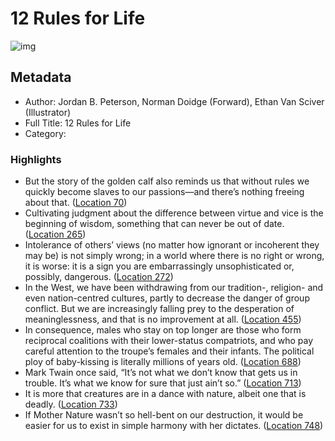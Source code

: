 # 12 Rules for Life

![img](https://images-na.ssl-images-amazon.com/images/I/41xrGjLlM0L._SL200_.jpg)

## Metadata

- Author: Jordan B. Peterson, Norman Doidge (Forward), Ethan Van Sciver (Illustrator)
- Full Title: 12 Rules for Life
- Category: 

### Highlights

- But the story of the golden calf also reminds us that without rules we quickly become slaves to our passions—and there’s nothing freeing about that. ([Location 70](https://readwise.io/to_kindle?action=open&asin=B01FPGY5T0&location=70))
- Cultivating judgment about the difference between virtue and vice is the beginning of wisdom, something that can never be out of date. ([Location 265](https://readwise.io/to_kindle?action=open&asin=B01FPGY5T0&location=265))
- Intolerance of others’ views (no matter how ignorant or incoherent they may be) is not simply wrong; in a world where there is no right or wrong, it is worse: it is a sign you are embarrassingly unsophisticated or, possibly, dangerous. ([Location 272](https://readwise.io/to_kindle?action=open&asin=B01FPGY5T0&location=272))
- In the West, we have been withdrawing from our tradition-, religion- and even nation-centred cultures, partly to decrease the danger of group conflict. But we are increasingly falling prey to the desperation of meaninglessness, and that is no improvement at all. ([Location 455](https://readwise.io/to_kindle?action=open&asin=B01FPGY5T0&location=455))
- In consequence, males who stay on top longer are those who form reciprocal coalitions with their lower-status compatriots, and who pay careful attention to the troupe’s females and their infants. The political ploy of baby-kissing is literally millions of years old. ([Location 688](https://readwise.io/to_kindle?action=open&asin=B01FPGY5T0&location=688))
- Mark Twain once said, “It’s not what we don’t know that gets us in trouble. It’s what we know for sure that just ain’t so.” ([Location 713](https://readwise.io/to_kindle?action=open&asin=B01FPGY5T0&location=713))
- It is more that creatures are in a dance with nature, albeit one that is deadly. ([Location 733](https://readwise.io/to_kindle?action=open&asin=B01FPGY5T0&location=733))
- If Mother Nature wasn’t so hell-bent on our destruction, it would be easier for us to exist in simple harmony with her dictates. ([Location 748](https://readwise.io/to_kindle?action=open&asin=B01FPGY5T0&location=748))
